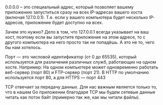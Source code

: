 0.0.0.0 – это специальный адрес, который позволяет вашему приложению запуститься
сразу на всех IP-адресах вашего хоста (включая 127.0.0.1). Т.е. если у вашего 
компьютера будет несколько IP-адресов, приложение будет доступно на всех.

Зачем это нужно? Дело в том, что 127.0.0.1 всегда указывает на ваш хост, поэтому если 
вы запустите приложение на этом адресе, то с другого компьютера на него просто так не 
попадёшь. А это не то, чего бы нам хотелось.

Порт — это числовой идентификатор (от 0 до 65535), который используется для различения различных служб, работающих на одном хосте.
Например:
На одном компьютере может одновременно работать веб-сервер (порт 80) и FTP-сервер (порт 21).
В HTTP по умолчанию используется порт 80, а для HTTPS — порт 443

TCP отвечает за передачу данных. Для нас важным является 
только то, что в нашем Go приложении благодаря TCP мы будем сетевые данные читать 
как поток байт (примерно так же, как мы читали файлы).